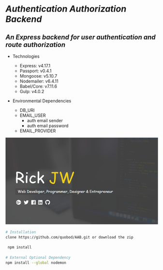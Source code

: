 # _Authentication Authorization Backend_

## _An Express backend for user authentication and route authorization_

- Technologies

  - Express: v4.17.1
  - Passport: v0.4.1
  - Mongoose: v5.10.7
  - Nodemailer: v6.4.11
  - Babel/Core: v7.11.6
  - Gulp: v4.0.2

- Environmental Dependencies
  - DB_URI
  - EMAIL_USER
    - auth email sender
    - auth email password
  - EMAIL_PROVIDER

![About Developer](/logo/rjw.png)

```bash
# Installation
clone https://github.com/quobod/AAB.git or download the zip

 npm install

# External Optional Dependency
npm install --global nodemon

```
